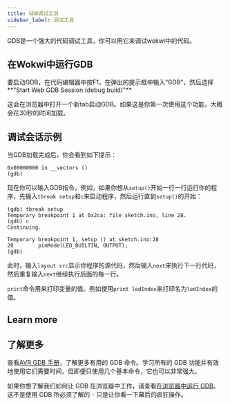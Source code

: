 ```yaml
---
title: GDB调试工具
sidebar_label: 调试工具
---
```


GDB是一个强大的代码调试工具，你可以用它来调试wokwi中的代码。

## 在Wokwi中运行GDB

要启动GDB，在代码编辑器中按F1，在弹出的提示框中输入“GDB”，然后选择**"Start Web GDB Session (debug build)"**

这会在浏览器中打开一个新tab启动GDB。如果这是你第一次使用这个功能，大概会花30秒的时间加载。

## 调试会话示例

当GDB加载完成后，你会看到如下提示：

```
0x00000000 in __vectors ()
(gdb)
```

现在你可以输入GDB指令，例如，如果你想从`setup()`开始一行一行运行你的程序，先输入`tbreak setup`和`c`来启动程序，然后运行直到`setup()`的开始：

```
(gdb) tbreak setup
Temporary breakpoint 1 at 0x2ca: file sketch.ino, line 28.
(gdb) c
Continuing.

Temporary breakpoint 1, setup () at sketch.ino:28
28        pinMode(LED_BUILTIN, OUTPUT);
(gdb)
```

此时，输入`layout src`显示你程序的源代码，然后输入`next`来执行下一行代码，然后重复输入`next`继续执行后面的每一行。

`print`命令用来打印变量的值。例如使用`print ledIndex`来打印名为`ledIndex`的值。

## Learn more
## 了解更多

查看[AVR GDB 手册](https://blog.wokwi.com/gdb-avr-arduino-cheatsheet/)，了解更多有用的 GDB 命令。学习所有的 GDB 功能并有效地使用它们需要时间，但即便只使用几个基本命令，它也可以非常强大。

如果你想了解我们如何让 GDB 在浏览器中工作，请查看[在浏览器中运行 GDB](https://blog.wokwi.com/running-gdb-in-the-browser/)。这不是使用 GDB 所必须了解的 - 只是让你看一下幕后的疯狂操作。